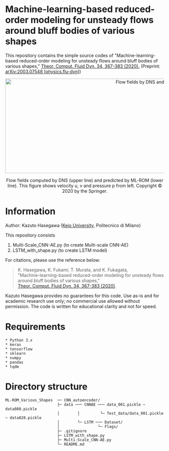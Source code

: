 # Machine-learning-based reduced-order modeling for unsteady flows around bluff bodies of various shapes
This repository contains the simple source codes of "Machine-learning-based reduced-order modeling for unsteady flows around bluff bodies of various shapes," [Theor. Comput. Fluid Dyn. 34, 367-383 (2020).][thesis] (Preprint: [arXiv:2003.07548 [physics.flu-dyn]][airxiv])

<p align="center">
    <img src="https://drive.google.com/uc?export=view&id=1Yo4V7NE28CHHnRZshqc_x_f-3NSJwUNz" width="900" height="300" alt="Flow fields by DNS and ML-ROM"/>
</p>
<p align="center">
    Flow fields computed by DNS (upper line) and predicted by ML-ROM (lower line). This figure shows velocity u, v and pressure p from left. Copyright © 2020 by the Springer.
</p>

# Information  
Author: Kazuto Hasegawa ([Keio University][fukagatalab], Politecnico di Milano)

This repository consists  
1. Multi-Scale_CNN-AE.py (to create Multi-scale CNN-AE)
2. LSTM_with_shape.py (to create LSTM model)

For citations, please use the reference below:
> K. Hasegawa, K. Fukami, T. Murata, and K. Fukagata,  
> "Machine-learning-based reduced-order modeling for unsteady flows around bluff bodies of various shapes,"  
> [Theor. Comput. Fluid Dyn. 34, 367-383 (2020)][thesis].  

Kazuto Hasegawa provides no guarantees for this code.  Use as-is and for academic research use only; no commercial use allowed without permission.
The code is written for educational clarity and not for speed.

# Requirements
    * Python 3.x  
    * keras
    * tensorflow
    * sklearn
    * numpy
    * pandas
    * tqdm

# Directory structure
    ML-ROM_Various_Shapes  ── CNN_autoencoder/
                           ├─ data ─── CNNAE ─── data_001.pickle ~ data080.pickle
                           │        │         └─ Test_data/data_001.pickle ~ data020.pickle
                           │        └─ LSTM ─── Dataset/
                           │                 └─ Flags/
                           ├─ .gitignore
                           ├─ LSTM_with_shape.py
                           ├─ Multi-Scale_CNN-AE.py
                           └─ README.md




[thesis]: https://link.springer.com/article/10.1007/s00162-020-00528-w 
[airxiv]: https://arxiv.org/abs/2003.07548
[fukagatalab]: http://kflab.jp/en/index.php?top
